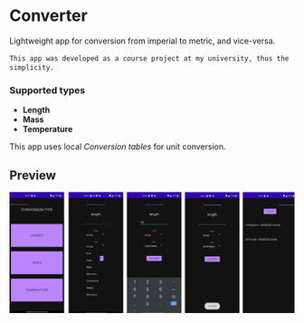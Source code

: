 # Converter

Lightweight app for conversion from imperial to metric, and vice-versa.

```
This app was developed as a course project at my university, thus the simplicity.
```

### Supported types
- **Length**
- **Mass**
- **Temperature**

This app uses local *Conversion tables* for unit conversion.

## Preview
![Github Cards Preview](https://github.com/mkostic21/Converter/blob/master/screenshots/main.jpg)
